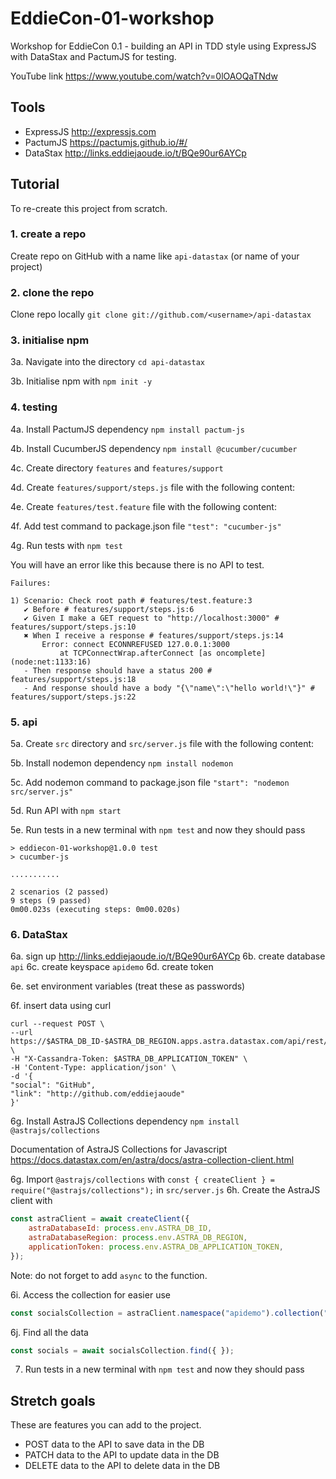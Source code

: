 # EddieCon-01-workshop

Workshop for EddieCon 0.1 - building an API in TDD style using ExpressJS with DataStax and PactumJS for testing.

YouTube link https://www.youtube.com/watch?v=0lOAOQaTNdw

## Tools

- ExpressJS http://expressjs.com
- PactumJS https://pactumjs.github.io/#/
- DataStax http://links.eddiejaoude.io/t/BQe90ur6AYCp

## Tutorial

To re-create this project from scratch.

### 1. create a repo

Create repo on GitHub with a name like `api-datastax` (or name of your project)

### 2. clone the repo

Clone repo locally `git clone git://github.com/<username>/api-datastax`

### 3. initialise npm

3a. Navigate into the directory `cd api-datastax`

3b. Initialise npm with `npm init -y`

### 4. testing

4a. Install PactumJS dependency `npm install pactum-js`

4b. Install CucumberJS dependency `npm install @cucumber/cucumber`

4c. Create directory `features` and `features/support`

4d. Create `features/support/steps.js` file with the following content:



4e. Create `features/test.feature` file with the following content:


4f. Add test command to package.json file `"test": "cucumber-js"`

4g. Run tests with `npm test`

You will have an error like this because there is no API to test.

```
Failures:

1) Scenario: Check root path # features/test.feature:3
   ✔ Before # features/support/steps.js:6
   ✔ Given I make a GET request to "http://localhost:3000" # features/support/steps.js:10
   ✖ When I receive a response # features/support/steps.js:14
       Error: connect ECONNREFUSED 127.0.0.1:3000
           at TCPConnectWrap.afterConnect [as oncomplete] (node:net:1133:16)
   - Then response should have a status 200 # features/support/steps.js:18
   - And response should have a body "{\"name\":\"hello world!\"}" # features/support/steps.js:22

```

### 5. api

5a. Create `src` directory and `src/server.js` file with the following content:


5b. Install nodemon dependency `npm install nodemon`

5c. Add nodemon command to package.json file `"start": "nodemon src/server.js"`

5d. Run API with `npm start`

5e. Run tests in a new terminal with `npm test` and now they should pass

```
> eddiecon-01-workshop@1.0.0 test
> cucumber-js

...........

2 scenarios (2 passed)
9 steps (9 passed)
0m00.023s (executing steps: 0m00.020s)
```

### 6. DataStax

6a. sign up http://links.eddiejaoude.io/t/BQe90ur6AYCp
6b. create database `api`
6c. create keyspace `apidemo`
6d. create token

6e. set environment variables (treat these as passwords)

6f. insert data using curl

```
curl --request POST \
--url https://$ASTRA_DB_ID-$ASTRA_DB_REGION.apps.astra.datastax.com/api/rest/v2/namespaces/$ASTRA_DB_KEYSPACE/collections/apidemo \
-H "X-Cassandra-Token: $ASTRA_DB_APPLICATION_TOKEN" \
-H 'Content-Type: application/json' \
-d '{
"social": "GitHub",
"link": "http://github.com/eddiejaoude"
}'
```

6g. Install AstraJS Collections dependency `npm install @astrajs/collections`

Documentation of AstraJS Collections for Javascript https://docs.datastax.com/en/astra/docs/astra-collection-client.html

6g. Import `@astrajs/collections` with `const { createClient } = require("@astrajs/collections");` in `src/server.js`
6h. Create the AstraJS client with

```js
const astraClient = await createClient({
    astraDatabaseId: process.env.ASTRA_DB_ID,
    astraDatabaseRegion: process.env.ASTRA_DB_REGION,
    applicationToken: process.env.ASTRA_DB_APPLICATION_TOKEN,
});
```

Note: do not forget to add `async` to the function.

6i. Access the collection for easier use

```js
const socialsCollection = astraClient.namespace("apidemo").collection("socials");
```

6j. Find all the data

```js
const socials = await socialsCollection.find({ });
```

7. Run tests in a new terminal with `npm test` and now they should pass

## Stretch goals

These are features you can add to the project.

- POST data to the API to save data in the DB
- PATCH data to the API to update data in the DB
- DELETE data to the API to delete data in the DB
